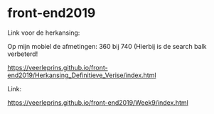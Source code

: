 # front-end2019

Link voor de herkansing:

Op mijn mobiel de afmetingen: 360 bij 740 (Hierbij is de search balk verbeterd!

https://veerleprins.github.io/front-end2019/Herkansing_Definitieve_Verise/index.html





Link:

https://veerleprins.github.io/front-end2019/Week9/index.html
